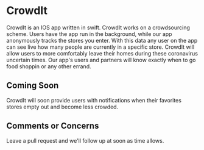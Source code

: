 # CrowdIt

CrowdIt is an IOS app written in swift. CrowdIt works on a crowdsourcing scheme. Users have the app run in the background, while our app anonymously tracks the stores you enter. With this data any user on the app can see live how many people are currently in a specific store. CrowdIt will allow users to more comfortably leave their homes during these coronavirus uncertain times. Our app's users and partners will know exactly when to go food shoppin or any other errand.

## Coming Soon
CrowdIt will soon provide users with notifications when their favorites stores empty out and become less crowded.

## Comments or Concerns
Leave a pull request and we'll follow up at soon as time allows.
